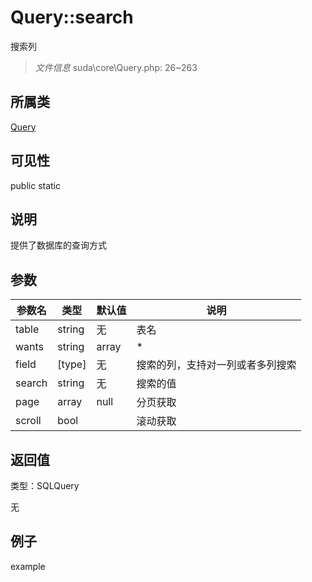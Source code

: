# Query::search

搜索列

> *文件信息* suda\core\Query.php: 26~263

## 所属类 

[Query](../Query.md)

## 可见性

 public static

## 说明

提供了数据库的查询方式



## 参数


| 参数名 | 类型 | 默认值 | 说明 |
|--------|-----|-------|-------|
| table |  string | 无 |  表名 |
| wants |  string|array | * |  提取的列 |
| field |  [type] | 无 |  搜索的列，支持对一列或者多列搜索 |
| search |  string | 无 |  搜索的值 |
| page |  array | null |  分页获取 |
| scroll |  bool |  |  滚动获取 |



## 返回值

类型：SQLQuery

无



## 例子

example